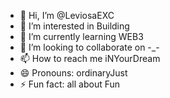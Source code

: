 - 👋 Hi, I’m @LeviosaEXC
- 👀 I’m interested in Building
- 🌱 I’m currently learning WEB3
- 💞️ I’m looking to collaborate on -_-
- 📫 How to reach me iNYourDream
- 😄 Pronouns: ordinaryJust
- ⚡ Fun fact: all about Fun

<!---
LeviosaEXC/LeviosaEXC is a ✨ special ✨ repository because its `README.md` (this file) appears on your GitHub profile.
You can click the Preview link to take a look at your changes.
--->
